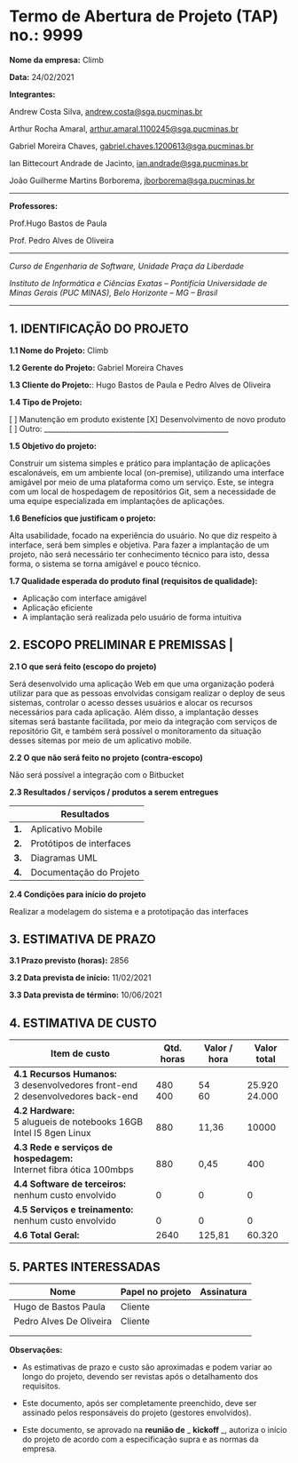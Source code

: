 # Termo de Abertura de Projeto (TAP) no.: 9999

**Nome da empresa:** Climb

**Data:** 24/02/2021

**Integrantes:**

Andrew Costa Silva, andrew.costa@sga.pucminas.br

Arthur Rocha Amaral, arthur.amaral.1100245@sga.pucminas.br

Gabriel Moreira Chaves, gabriel.chaves.1200613@sga.pucminas.br

Ian Bittecourt Andrade de Jacinto, ian.andrade@sga.pucminas.br

João Guilherme Martins Borborema, jborborema@sga.pucminas.br

---

**Professores:**

Prof.Hugo Bastos de Paula

Prof. Pedro Alves de Oliveira

---

_Curso de Engenharia de Software, Unidade Praça da Liberdade_

_Instituto de Informática e Ciências Exatas – Pontifícia Universidade de Minas Gerais (PUC MINAS), Belo Horizonte – MG – Brasil_

---

## 1. IDENTIFICAÇÃO DO PROJETO

**1.1 Nome do Projeto:** Climb

**1.2 Gerente do Projeto:** Gabriel Moreira Chaves

**1.3 Cliente do Projeto:**: Hugo Bastos de Paula e Pedro Alves de Oliveira

**1.4 Tipo de Projeto:**

[ ] Manutenção em produto existente
[X] Desenvolvimento de novo produto
[ ] Outro: \_\_\_\_\_\_\_\_\_\_\_\_\_\_\_\_\_\_\_\_\_\_\_\_\_\_\_\_\_\_\_\_\_\_\_\_\_\_\_\_\_\_\_\_\_\_\_\_\_\_\_\_

**1.5 Objetivo do projeto:**

Construir um sistema simples e prático para implantação de aplicações escalonáveis, em um ambiente local (on-premise), utilizando uma interface amigável por meio de uma plataforma como um serviço. Este, se integra com um local de hospedagem de repositórios Git, sem a necessidade de uma equipe especializada em implantações de aplicações.

**1.6 Benefícios que justificam o projeto:** 

Alta usabilidade, focado na experiência do usuário. No que diz respeito à interface, será bem simples e objetiva. Para fazer a implantação de um projeto, não será necessário ter conhecimento técnico para isto, dessa forma, o sistema se torna amigável e pouco técnico.  

**1.7 Qualidade esperada do produto final (requisitos de qualidade):**

- Aplicação com interface amigável
- Aplicação eficiente
- A implantação será realizada pelo usuário de forma intuitiva

## **2. ESCOPO PRELIMINAR E PREMISSAS** |

**2.1 O que será feito (escopo do projeto)**

Será desenvolvido uma aplicação Web em que uma organização poderá utilizar para que as pessoas envolvidas consigam realizar o deploy de seus sistemas, controlar o acesso desses usuários e alocar os recursos necessários para cada aplicação. Além disso, a implantação desses sitemas será bastante facilitada, por meio da integração com serviços de repositório Git, e também será possível o monitoramento da situação desses sitemas por meio de um aplicativo mobile.

**2.2 O que não será feito no projeto (contra-escopo)**

Não será possível a integração com o Bitbucket

**2.3 Resultados / serviços / produtos a serem entregues**

| | Resultados |
| --- | --- |
| **1.** | Aplicativo Mobile|
| **2.** | Protótipos de interfaces |
| **3.** | Diagramas UML |
| **4.** | Documentação do Projeto |

**2.4 Condições para início do projeto**

Realizar a modelagem do sistema e a prototipação das interfaces


## 3. ESTIMATIVA DE PRAZO

**3.1 Prazo previsto (horas):** 2856

**3.2 Data prevista de início:** 11/02/2021

**3.3 Data prevista de término:** 10/06/2021

## 4. ESTIMATIVA DE CUSTO

| Item de custo | Qtd. horas | Valor / hora  | Valor total |
| --- | --- | --- | --- |
| **4.1 Recursos Humanos:** </br> 3 desenvolvedores front-end </br> 2 desenvolvedores back-end| </br> 480 </br> 400 | </br> 54 </br> 60 | </br> 25.920 </br> 24.000 |
| **4.2 Hardware:** </br> 5 alugueis de notebooks 16GB Intel I5 8gen Linux | </br> 880 | </br> 11,36 | </br> 10000 |
| **4.3 Rede e serviços de hospedagem:** </br> Internet fibra ótica 100mbps </br>| </br> 880| </br> 0,45 | </br> 400 |
| **4.4 Software de terceiros:** </br> nenhum custo envolvido| </br> 0 | </br> 0 | </br> 0 |
| **4.5 Serviços e treinamento:** </br> nenhum custo envolvido| </br> 0 | </br> 0 | </br> 0 |
| **4.6 Total Geral:** | 2640 | 125,81 | 60.320 |

## 5. PARTES INTERESSADAS

| Nome | Papel no projeto | Assinatura |
| --- | --- | --- |
| Hugo de Bastos Paula    |  Cliente   |     |
| Pedro Alves De Oliveira    |  Cliente   |     |
|     |     |     |
|     |     |     |

**Observações:**

- As estimativas de prazo e custo são aproximadas e podem variar ao longo do projeto, devendo ser revistas após o detalhamento dos requisitos.

- Este documento, após ser completamente preenchido, deve ser assinado pelos responsáveis do projeto (gestores envolvidos).

- Este documento, se aprovado na **reunião de** _ **kickoff** _, autoriza o início do projeto de acordo com a especificação supra e as normas da empresa.

